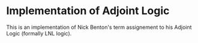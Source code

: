 # Implementation of Adjoint Logic

This is an implementation of Nick Benton's term assignement to his Adjoint Logic (formally LNL logic).
